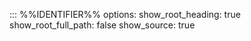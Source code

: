 ::: %%IDENTIFIER%%
    options:
        show_root_heading: true
        show_root_full_path: false
        show_source: true

